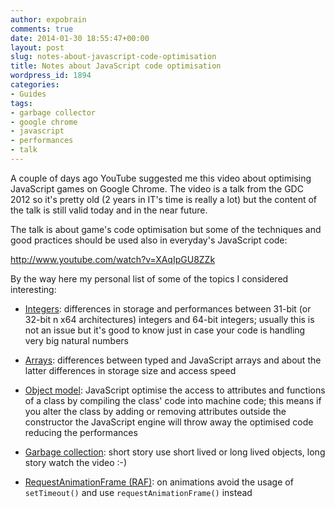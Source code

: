 ```yaml
---
author: expobrain
comments: true
date: 2014-01-30 18:55:47+00:00
layout: post
slug: notes-about-javascript-code-optimisation
title: Notes about JavaScript code optimisation
wordpress_id: 1894
categories:
- Guides
tags:
- garbage collector
- google chrome
- javascript
- performances
- talk
---
```


A couple of days ago YouTube suggested me this video about optimising JavaScript games on Google Chrome. The video is a talk from the GDC 2012 so it's pretty old (2 years in IT's time is really a lot) but the content of the talk is still valid today and in the near future.



The talk is about game's code optimisation but some of the techniques and good practices should be used also in everyday's JavaScript code:

http://www.youtube.com/watch?v=XAqIpGU8ZZk

By the way here my personal list of some of the topics I considered interesting:




  
  * [Integers](http://youtu.be/XAqIpGU8ZZk?t=14m13s): differences in storage and performances between 31-bit (or 32-bit n x64 architectures) integers and 64-bit integers; usually this is not an issue but it's good to know just in case your code is handling very big natural numbers

  
  * [Arrays](http://youtu.be/XAqIpGU8ZZk?t=16m25s): differences between typed and JavaScript arrays and about the latter differences in storage size and access speed

  
  * [Object model](http://youtu.be/XAqIpGU8ZZk?t=19m34s): JavaScript optimise the access to attributes and functions of a class by compiling the class' code into machine code; this means if you alter the class by adding or removing attributes outside the constructor the JavaScript engine will throw away the optimised code reducing the performances

  
  * [Garbage collection](http://youtu.be/XAqIpGU8ZZk?t=33m49s): short story use short lived or long lived objects, long story watch the video :-)

  
  * [RequestAnimationFrame (RAF)](http://youtu.be/XAqIpGU8ZZk?t=48m03s): on animations avoid the usage of `setTimeout()` and use `requestAnimationFrame()` instead
